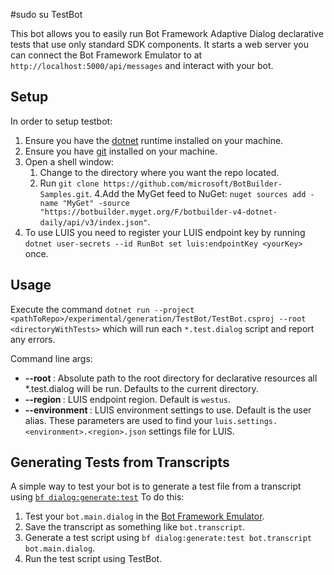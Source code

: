 ﻿#sudo su  TestBot

This bot allows you to easily run Bot Framework Adaptive Dialog declarative tests that use only standard SDK components.
It starts a web server you can connect the Bot Framework Emulator to at `http://localhost:5000/api/messages` and interact with your bot.

## Setup

In order to setup testbot:

1. Ensure you have the [dotnet] runtime installed on your machine.
2. Ensure you have [git] installed on your machine.
3. Open a shell window:
   1. Change to the directory where you want the repo located.
   2. Run `git clone https://github.com/microsoft/BotBuilder-Samples.git`.
4.Add the MyGet feed to NuGet: `nuget sources add -name "MyGet" -source "https://botbuilder.myget.org/F/botbuilder-v4-dotnet-daily/api/v3/index.json"`.
5. To use LUIS you need to register your LUIS endpoint key by running `dotnet user-secrets --id RunBot set luis:endpointKey <yourKey>` once.

## Usage

Execute the command `dotnet run --project <pathToRepo>/experimental/generation/TestBot/TestBot.csproj --root <directoryWithTests>` which will run each `*.test.dialog` script and report any errors. 


Command line args:

* **--root <PATH>**: Absolute path to the root directory for declarative resources all *.test.dialog will be run.  Defaults to the current directory.
* **--region <REGION>**: LUIS endpoint region.  Default is `westus`.
* **--environment <ENVIRONMENT>**: LUIS environment settings to use.
  Default is the user alias.
These parameters are used to find your `luis.settings.<environment>.<region>.json` settings file for LUIS.

## Generating Tests from Transcripts

A simple way to test your bot is to generate a test file from a transcript using [`bf
dialog:generate:test`](../generator/packages/cli#bf-dialoggeneratetest-transcript-dialog)
To do this:
1. Test your `bot.main.dialog` in the [Bot Framework Emulator][emulator].
2. Save the transcript as something like `bot.transcript`.
3. Generate a test script using `bf dialog:generate:test bot.transcript bot.main.dialog`.
4. Run the test script using TestBot.

[dotnet]:https://dotnet.microsoft.com/download
[git]:https://git-scm.com/downloads
[samples]:https://github.com/microsoft/BotBuilder-Samples.git
[emulator]:https://github.com/Microsoft/BotFramework-Emulator
[generation]:https://github.com/microsoft/BotBuilder-Samples/tree/master/experimental/generation/generator

